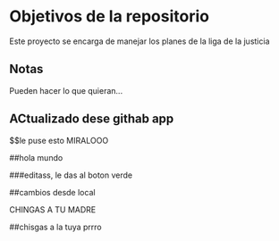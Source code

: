 # Objetivos de la repositorio

Este proyecto se encarga de manejar los planes de la liga de la justicia


## Notas
Pueden hacer lo que quieran...

## ACtualizado dese githab app


$$le puse esto MIRALOOO


##hola mundo

###editass, le das al boton verde


##cambios desde local

CHINGAS A TU MADRE


##chisgas a la tuya prrro
